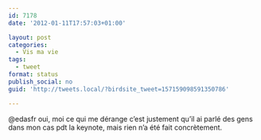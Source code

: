 ```yaml
---
id: 7178
date: '2012-01-11T17:57:03+01:00'

layout: post
categories:
  - Vis ma vie
tags:
  - tweet
format: status
publish_social: no
guid: 'http://tweets.local/?birdsite_tweet=157159098591350786'

---
```


@edasfr oui, moi ce qui me dérange c’est justement qu’il ai parlé des gens dans mon cas pdt la keynote, mais rien n’a été fait concrètement.